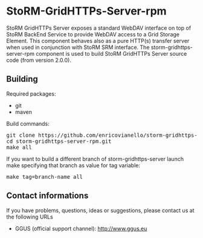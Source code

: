 StoRM-GridHTTPs-Server-rpm
==========================

StoRM GridHTTPs Server exposes a standard WebDAV interface on top of StoRM BackEnd Service to 
provide WebDAV access to a Grid Storage Element. This component behaves also as a pure HTTP(s) transfer 
server when used in conjunction with StoRM SRM interface.
The storm-gridhttps-server-rpm component is used to build StoRM GridHTTPs Server source code (from version 2.0.0).

## Building
Required packages:

* git
* maven

Build commands:
<pre>
git clone https://github.com/enricovianello/storm-gridhttps-server-rpm.git
cd storm-gridhttps-server-rpm.git
make all
</pre>

If you want to build a different branch of storm-gridhttps-server launch make specifying that branch as value for tag variable:
<pre>
make tag=branch-name all
</pre>

## Contact informations

If you have problems, questions, ideas or suggestions, please contact us at
the following URLs

* GGUS (official support channel): http://www.ggus.eu
